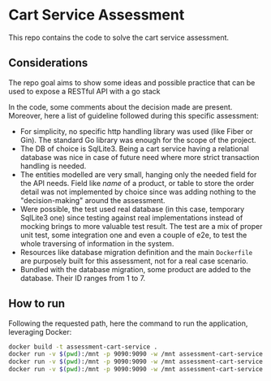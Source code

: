 # Cart Service Assessment

This repo contains the code to solve the cart service assessment.

## Considerations

The repo goal aims to show some ideas and possible practice that can be used to expose a RESTful API with a go stack

In the code, some comments about the decision made are present. Moreover, here a list of guideline followed during this specific assessment:
- For simplicity, no specific http handling library was used (like Fiber or Gin). The standard Go library was enough for the scope of the project.
- The DB of choice is SqlLite3. Being a cart service having a relational database was nice in case of future need where more strict transaction handling is needed.
- The entities modelled are very small, hanging only the needed field for the API needs. Field like *name* of a product, or table to store the order detail was not implemented by choice since was adding nothing to the "decision-making" around the assessment.
- Were possible, the test used real database (in this case, temporary SqlLite3 one) since testing against real implementations instead of mocking brings to more valuable test result. The test are a mix of proper unit test, some integration one and even a couple of e2e, to test the whole traversing of information in the system.
- Resources like database migration definition and the main `Dockerfile` are purposely built for this assessment, not for a real case scenario.
-  Bundled with the database migration, some product are added to the database. Their ID ranges from 1 to 7.

## How to run

Following the requested path, here the command to run the application, leveraging Docker:

```sh
docker build -t assessment-cart-service .
docker run -v $(pwd):/mnt -p 9090:9090 -w /mnt assessment-cart-service:latest ./scripts/build.sh
docker run -v $(pwd):/mnt -p 9090:9090 -w /mnt assessment-cart-service:latest ./scripts/tests.sh
docker run -v $(pwd):/mnt -p 9090:9090 -w /mnt assessment-cart-service:latest ./scripts/run.sh
```

